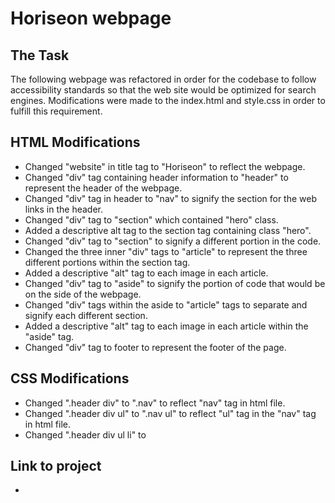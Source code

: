 # Horiseon webpage

## The Task
The following webpage was refactored in order for the codebase to follow accessibility standards so that the web site would be optimized for search engines. Modifications were made to the index.html and style.css in order to fulfill this requirement. 


## HTML Modifications
* Changed "website" in title tag to "Horiseon" to reflect the webpage.
* Changed "div" tag containing header information to "header" to represent the header of the webpage.
* Changed "div" tag in header to "nav" to signify the section for the web links in the header.
* Changed "div" tag to "section" which contained "hero" class.
* Added a descriptive alt tag to the section tag containing class "hero".
* Changed "div" tag to "section" to signify a different portion in the code.
* Changed the three inner "div" tags to "article" to represent the three different portions within the section tag.
* Added a descriptive "alt" tag to each image in each article.
* Changed "div" tag to "aside" to signify the portion of code that would be on the side of the webpage. 
* Changed "div" tags within the aside to "article" tags to separate and signify each different section. 
* Added a descriptive "alt" tag to each image in each article within the "aside" tag.
* Changed "div" tag to footer to represent the footer of the page.

## CSS Modifications
* Changed ".header div" to ".nav" to reflect "nav" tag in html file. 
* Changed ".header div ul" to ".nav ul" to reflect "ul" tag in the "nav" tag in html file. 
* Changed ".header div ul li" to 



## Link to project
*